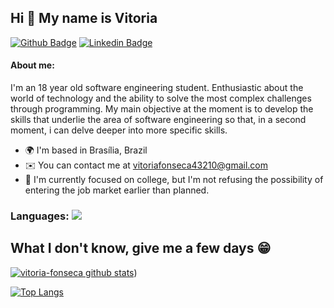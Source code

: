
## Hi 👋 My name is Vitoria

[![Github Badge](https://img.shields.io/badge/-Github-000?style=flat-square&logo=Github&logoColor=white&link=https://github.com/vitoria-fonseca)](https://github.com/vitoria-fonseca)
[![Linkedin Badge](https://img.shields.io/badge/-LinkedIn-blue?style=flat-square&logo=Linkedin&logoColor=white&link=https://www.linkedin.com/in/fonsecagvitoria/)](https://www.linkedin.com/in/fonsecagvitoria/)
#### About me:

I'm an 18 year old software engineering student. Enthusiastic about the world of technology and the ability to solve the most complex challenges through programming. My main objective at the moment is to develop the skills that underlie the area of ​​software engineering so that, in a second moment, i can delve deeper into more specific skills.
* 🌍  I'm based in Brasília, Brazil
* ✉️  You can contact me at [vitoriafonseca43210@gmail.com](mailto:vitoriafonseca43210@gmail.com)
* 🤝  I'm currently focused on college, but I'm not refusing the possibility of entering the job market earlier than planned.

### Languages: <img src="https://img.shields.io/badge/JavaScript-323330?style=for-the-badge&logo=javascript&logoColor=F7DF1E"/>


## What I don't know, give me a few days 😁

[![vitoria-fonseca github stats](https://github-readme-stats.vercel.app/api?username=vitoria-fonseca&show_icons=true&title_color=fff&icon_color=37aaff&text_color=f8f8f2&bg_color=171c24&count_private=true)](https://github.com/vitoria-fonseca))

[![Top Langs](https://github-readme-stats.vercel.app/api/top-langs/?username=vitoria-fonseca&layout=compact&title_color=fff&text_color=f8f8f2&hide=java&bg_color=171c24)](https://github.com/vitoria-fonseca)

